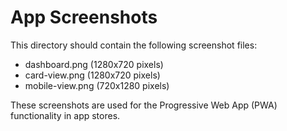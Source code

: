# App Screenshots

This directory should contain the following screenshot files:

- dashboard.png (1280x720 pixels)
- card-view.png (1280x720 pixels)
- mobile-view.png (720x1280 pixels)

These screenshots are used for the Progressive Web App (PWA) functionality in app stores.

